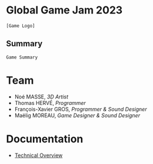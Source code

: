 # Global Game Jam 2023

`[Game Logo]`

## Summary

```
Game Summary
```

# Team

* Noé MASSE, *3D Artist*
* Thomas HERVÉ, *Programmer*
* François-Xavier GROS, *Programmer & Sound Designer*
* Maëlig MOREAU, *Game Designer & Sound Designer*

# Documentation

* [Technical Overview](Docs/TechnicalOverview.md)
